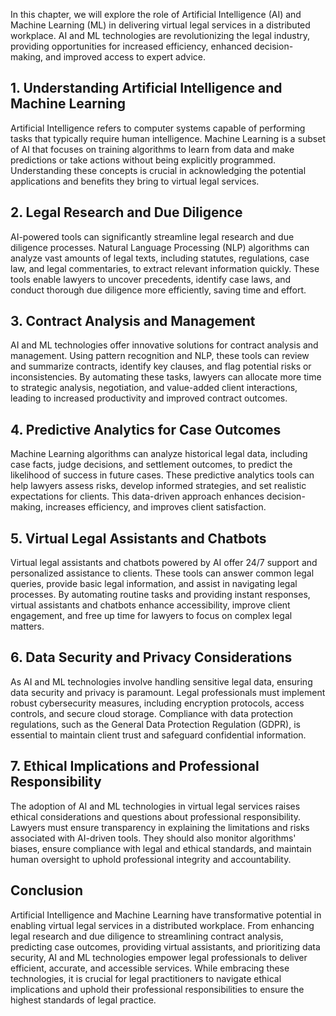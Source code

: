 
In this chapter, we will explore the role of Artificial Intelligence (AI) and Machine Learning (ML) in delivering virtual legal services in a distributed workplace. AI and ML technologies are revolutionizing the legal industry, providing opportunities for increased efficiency, enhanced decision-making, and improved access to expert advice.

**1. Understanding Artificial Intelligence and Machine Learning**
-----------------------------------------------------------------

Artificial Intelligence refers to computer systems capable of performing tasks that typically require human intelligence. Machine Learning is a subset of AI that focuses on training algorithms to learn from data and make predictions or take actions without being explicitly programmed. Understanding these concepts is crucial in acknowledging the potential applications and benefits they bring to virtual legal services.

**2. Legal Research and Due Diligence**
---------------------------------------

AI-powered tools can significantly streamline legal research and due diligence processes. Natural Language Processing (NLP) algorithms can analyze vast amounts of legal texts, including statutes, regulations, case law, and legal commentaries, to extract relevant information quickly. These tools enable lawyers to uncover precedents, identify case laws, and conduct thorough due diligence more efficiently, saving time and effort.

**3. Contract Analysis and Management**
---------------------------------------

AI and ML technologies offer innovative solutions for contract analysis and management. Using pattern recognition and NLP, these tools can review and summarize contracts, identify key clauses, and flag potential risks or inconsistencies. By automating these tasks, lawyers can allocate more time to strategic analysis, negotiation, and value-added client interactions, leading to increased productivity and improved contract outcomes.

**4. Predictive Analytics for Case Outcomes**
---------------------------------------------

Machine Learning algorithms can analyze historical legal data, including case facts, judge decisions, and settlement outcomes, to predict the likelihood of success in future cases. These predictive analytics tools can help lawyers assess risks, develop informed strategies, and set realistic expectations for clients. This data-driven approach enhances decision-making, increases efficiency, and improves client satisfaction.

**5. Virtual Legal Assistants and Chatbots**
--------------------------------------------

Virtual legal assistants and chatbots powered by AI offer 24/7 support and personalized assistance to clients. These tools can answer common legal queries, provide basic legal information, and assist in navigating legal processes. By automating routine tasks and providing instant responses, virtual assistants and chatbots enhance accessibility, improve client engagement, and free up time for lawyers to focus on complex legal matters.

**6. Data Security and Privacy Considerations**
-----------------------------------------------

As AI and ML technologies involve handling sensitive legal data, ensuring data security and privacy is paramount. Legal professionals must implement robust cybersecurity measures, including encryption protocols, access controls, and secure cloud storage. Compliance with data protection regulations, such as the General Data Protection Regulation (GDPR), is essential to maintain client trust and safeguard confidential information.

**7. Ethical Implications and Professional Responsibility**
-----------------------------------------------------------

The adoption of AI and ML technologies in virtual legal services raises ethical considerations and questions about professional responsibility. Lawyers must ensure transparency in explaining the limitations and risks associated with AI-driven tools. They should also monitor algorithms' biases, ensure compliance with legal and ethical standards, and maintain human oversight to uphold professional integrity and accountability.

**Conclusion**
--------------

Artificial Intelligence and Machine Learning have transformative potential in enabling virtual legal services in a distributed workplace. From enhancing legal research and due diligence to streamlining contract analysis, predicting case outcomes, providing virtual assistants, and prioritizing data security, AI and ML technologies empower legal professionals to deliver efficient, accurate, and accessible services. While embracing these technologies, it is crucial for legal practitioners to navigate ethical implications and uphold their professional responsibilities to ensure the highest standards of legal practice.
